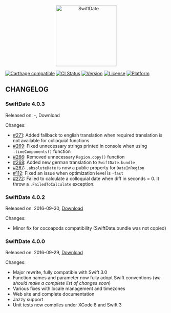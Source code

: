 <p align="center" >
  <img src="https://raw.githubusercontent.com/malcommac/SwiftDate/master/swiftdate-4-logo.png" width=189px height=191 alt="SwiftDate" title="SwiftDate">
</p>

[![Carthage compatible](https://img.shields.io/badge/Carthage-compatible-4BC51D.svg?style=flat)](https://github.com/Carthage/Carthage) [![CI Status](https://travis-ci.org/malcommac/SwiftDate.svg)](https://travis-ci.org/malcommac/SwiftDate) [![Version](https://img.shields.io/cocoapods/v/SwiftDate.svg?style=flat)](http://cocoadocs.org/docsets/SwiftDate) [![License](https://img.shields.io/cocoapods/l/SwiftDate.svg?style=flat)](http://cocoadocs.org/docsets/SwiftDate) [![Platform](https://img.shields.io/cocoapods/p/SwiftDate.svg?style=flat)](http://cocoadocs.org/docsets/SwiftDate)

## CHANGELOG

### SwiftDate 4.0.3
Released on: -, Download

Changes:
* [#271](https://github.com/malcommac/SwiftDate/issues/271): Added fallback to english translation when required translation is not available for colloquial functions
* [#269](https://github.com/malcommac/SwiftDate/issues/269): Fixed unnecessary strings printed in console when using `.timeComponents()` function
* [#266](https://github.com/malcommac/SwiftDate/issues/266): Removed unnecessary `Region.copy()` function
* [#268](https://github.com/malcommac/SwiftDate/issues/268): Added new german translation to `SwiftDate.bundle`
* [#267](https://github.com/malcommac/SwiftDate/issues/267): `.absoluteDate` is now a public property for `DateInRegion`
* [#112](https://github.com/malcommac/SwiftDate/issues/112): Fixed an issue when optimization level is `-fast`
* [#272](https://github.com/malcommac/SwiftDate/issues/272): Failed to calculate a colloquial date when diff in seconds = 0. It throw a `.FailedToCalculate` exception.

### SwiftDate 4.0.2
Released on: 2016-09-30, [Download](https://github.com/malcommac/SwiftDate/releases/tag/4.0.2)

Changes:
- Minor fix for cocoapods compatibility (SwiftDate.bundle was not copied)

### SwiftDate 4.0.0
Released on: 2016-09-29, [Download](https://github.com/malcommac/SwiftDate/releases/tag/4.0.0)

Changes:
- Major rewrite, fully compatible with Swift 3.0
- Function names and parameter now fully adopt Swift conventions (*we should make a complete list of changes soon*)
- Various fixes with locale management and timezones
- Web site and complete documentation
- Jazzy support
- Unit tests now compiles under XCode 8 and Swift 3

